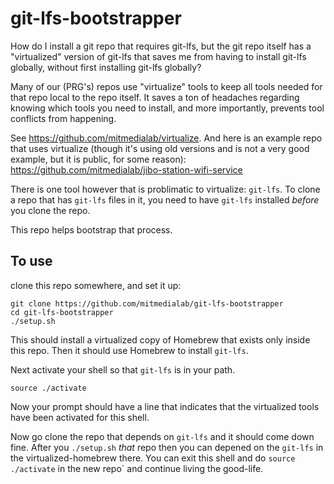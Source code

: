 # git-lfs-bootstrapper

How do I install a git repo that requires git-lfs, but the git repo
itself has a "virtualized" version of git-lfs that saves me from having
to install git-lfs globally, without first installing git-lfs globally?

Many of our (PRG's) repos use "virtualize" tools to keep all tools needed
for that repo local to the repo itself. It saves a ton of headaches
regarding knowing which tools you need to install, and more
importantly, prevents tool conflicts from happening.

See https://github.com/mitmedialab/virtualize. And here is an example
repo that uses virtualize (though it's using old versions and is not a
very good example, but it is public, for some reason):
https://github.com/mitmedialab/jibo-station-wifi-service

There is one tool however that is problimatic to virtualize:
`git-lfs`. To clone a repo that has `git-lfs` files in it, you need to
have `git-lfs` installed *before* you clone the repo.

This repo helps bootstrap that process.

## To use

clone this repo somewhere, and set it up:
```
git clone https://github.com/mitmedialab/git-lfs-bootstrapper
cd git-lfs-bootstrapper
./setup.sh
```

This should install a virtualized copy of Homebrew that exists only
inside this repo. Then it should use Homebrew to install `git-lfs`.

Next activate your shell so that `git-lfs` is in your path.
```
source ./activate
```

Now your prompt should have a line that indicates that the virtualized
tools have been activated for this shell.

Now go clone the repo that depends on `git-lfs` and it should come
down fine. After you `./setup.sh` _that_ repo then you can depened on
the `git-lfs` in the virtualized-homebrew there. You can exit this
shell and do `source ./activate` in the new repo` and continue living
the good-life.
